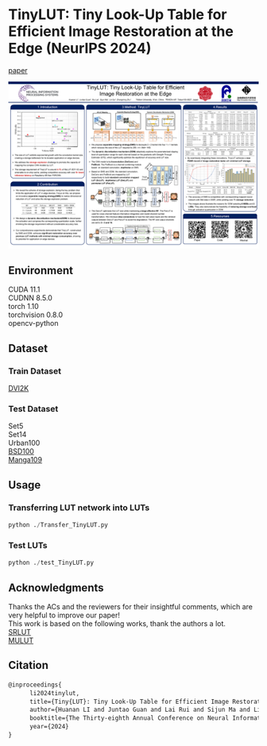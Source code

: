 # TinyLUT: Tiny Look-Up Table for Efficient Image Restoration at the Edge (NeurIPS 2024)

[paper](https://openreview.net/pdf?id=tN0xnYPLt6)<br> 

![poster](./poster.png)

## Environment
CUDA 11.1<br> 
CUDNN 8.5.0<br> 
torch 1.10<br> 
torchvision 0.8.0<br> 
opencv-python

## Dataset
### Train Dataset
[DVI2K](https://data.vision.ee.ethz.ch/cvl/DIV2K/)

### Test Dataset
Set5<br> 
Set14<br> 
Urban100<br> 
[BSD100](https://www2.eecs.berkeley.edu/Research/Projects/CS/vision/bsds/)<br> 
[Manga109](http://www.manga109.org/en/)

## Usage
### Transferring LUT network into LUTs
```python
python ./Transfer_TinyLUT.py
```

### Test LUTs
```python
python ./test_TinyLUT.py
```

## Acknowledgments
Thanks the ACs and the reviewers for their insightful comments, which are very helpful to improve our paper!<br>
This work is based on the following works, thank the authors a lot.<br>
[SRLUT](https://github.com/yhjo09/SR-LUT)<br> 
[MULUT](https://github.com/ddlee-cn/MuLUT/tree/main)

## Citation
```Latex
@inproceedings{
      li2024tinylut,
      title={Tiny{LUT}: Tiny Look-Up Table for Efficient Image Restoration at the Edge},
      author={Huanan LI and Juntao Guan and Lai Rui and Sijun Ma and Lin Gu and Zhangming Zhu},
      booktitle={The Thirty-eighth Annual Conference on Neural Information Processing Systems},
      year={2024}
}
```

